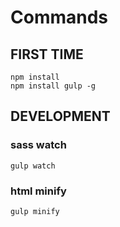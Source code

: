 ﻿# Commands

## FIRST TIME

```
npm install
npm install gulp -g
```

## DEVELOPMENT

### sass watch
```
gulp watch
```
### html minify
```
gulp minify
```